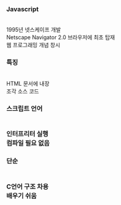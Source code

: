<h3>Javascript</h3><br>
  1995년 넷스케이프 개발<br>
  Netscape Navigator 2.0 브라우저에 최초 탑재<br>
  웹 프로그래밍 개념 창시<br>
<h3>특징</h3><br>
  HTML 문서에 내장<br>
    조각 소스 코드<br>
 <h3>스크립트 언어<h3><br>
    인터프리터 실행<br>
    컴파일 필요 없음 <br>
 <h3>단순<h3><br>
    C언어 구조 차용<br>
    배우기 쉬움<br>
